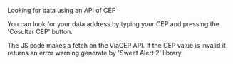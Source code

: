 
Looking for data using an API of CEP

You can look for your data address by typing your CEP and pressing the 'Cosultar CEP' button.

The JS code makes a fetch on the ViaCEP API. If the CEP value is invalid it returns an error warning generate by 'Sweet Alert 2' library.
